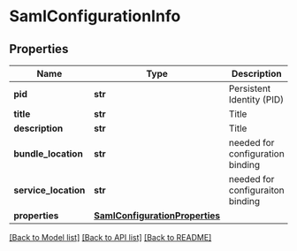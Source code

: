 # SamlConfigurationInfo

## Properties
Name | Type | Description | Notes
------------ | ------------- | ------------- | -------------
**pid** | **str** | Persistent Identity (PID) | [optional] 
**title** | **str** | Title | [optional] 
**description** | **str** | Title | [optional] 
**bundle_location** | **str** | needed for configuration binding | [optional] 
**service_location** | **str** | needed for configuraiton binding | [optional] 
**properties** | [**SamlConfigurationProperties**](SamlConfigurationProperties.md) |  | [optional] 

[[Back to Model list]](../README.md#documentation-for-models) [[Back to API list]](../README.md#documentation-for-api-endpoints) [[Back to README]](../README.md)


